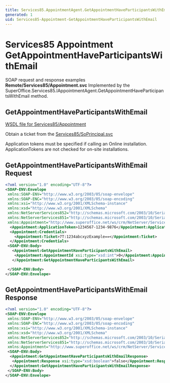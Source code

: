 ```yaml
---
title: Services85.AppointmentAgent.GetAppointmentHaveParticipantsWithEmail SOAP
generated: 1
uid: Services85-Appointment-GetAppointmentHaveParticipantsWithEmail
---
```


# Services85 Appointment GetAppointmentHaveParticipantsWithEmail

SOAP request and response examples **Remote/Services85/Appointment.svc**
Implemented by the <see cref="M:SuperOffice.Services85.IAppointmentAgent.GetAppointmentHaveParticipantsWithEmail">SuperOffice.Services85.IAppointmentAgent.GetAppointmentHaveParticipantsWithEmail</see> method.

## GetAppointmentHaveParticipantsWithEmail

[WSDL file for Services85/Appointment](../Services85-Appointment.md)

Obtain a ticket from the [Services85/SoPrincipal.svc](../SoPrincipal/index.md)

Application tokens must be specified if calling an Online installation. ApplicationTokens are not checked for on-site installations.

## GetAppointmentHaveParticipantsWithEmail Request

```xml
<?xml version="1.0" encoding="UTF-8"?>
<SOAP-ENV:Envelope
 xmlns:SOAP-ENV="http://www.w3.org/2003/05/soap-envelope"
 xmlns:SOAP-ENC="http://www.w3.org/2003/05/soap-encoding"
 xmlns:xsi="http://www.w3.org/2001/XMLSchema-instance"
 xmlns:xsd="http://www.w3.org/2001/XMLSchema"
 xmlns:NetServerServices852="http://schemas.microsoft.com/2003/10/Serialization/Arrays"
 xmlns:NetServerServices851="http://schemas.microsoft.com/2003/10/Serialization/"
 xmlns:Appointment="http://www.superoffice.net/ws/crm/NetServer/Services85">
  <Appointment:ApplicationToken>1234567-1234-9876</Appointment:ApplicationToken>
  <Appointment:Credentials>
    <Appointment:Ticket>7T:1234abcxyzExample==</Appointment:Ticket>
  </Appointment:Credentials>
 <SOAP-ENV:Body>
   <Appointment:GetAppointmentHaveParticipantsWithEmail>
    <Appointment:AppointmentId xsi:type="xsd:int">0</Appointment:AppointmentId>
   </Appointment:GetAppointmentHaveParticipantsWithEmail>

 </SOAP-ENV:Body>
</SOAP-ENV:Envelope>

```

## GetAppointmentHaveParticipantsWithEmail Response

```xml
<?xml version="1.0" encoding="UTF-8"?>
<SOAP-ENV:Envelope
 xmlns:SOAP-ENV="http://www.w3.org/2003/05/soap-envelope"
 xmlns:SOAP-ENC="http://www.w3.org/2003/05/soap-encoding"
 xmlns:xsi="http://www.w3.org/2001/XMLSchema-instance"
 xmlns:xsd="http://www.w3.org/2001/XMLSchema"
 xmlns:NetServerServices852="http://schemas.microsoft.com/2003/10/Serialization/Arrays"
 xmlns:NetServerServices851="http://schemas.microsoft.com/2003/10/Serialization/"
 xmlns:Appointment="http://www.superoffice.net/ws/crm/NetServer/Services85">
 <SOAP-ENV:Body>
  <Appointment:GetAppointmentHaveParticipantsWithEmailResponse>
   <Appointment:Response xsi:type="xsd:boolean">false</Appointment:Response>
  </Appointment:GetAppointmentHaveParticipantsWithEmailResponse>
 </SOAP-ENV:Body>
</SOAP-ENV:Envelope>

```
